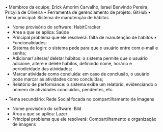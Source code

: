 • Membros da equipe: Erick Amorim Carvalho, Israel Benvindo Pereira, Pricylia de Oliveira
• Ferramenta de gerenciamento de projeto: GitHub
• Tema principal: Sistema de manutenção de hábitos
- Nome provisório do software: HabitCracker
- Área a que se aplica: Saúde
- Principal problema que ele resolverá: falta de manutenção de hábitos
• Funcionalidades: 
- Sistema de login: o sistema pede para que o usuário entre com e-mail e senha;
- Adicionar/ alterar/ deletar hábitos: o sistema permite que o usuário adicione, altere e delete hábitos, definindo nome, horário e periodicidade das atividades; 
- Marcar atividade como concluída: em caso de conclusão, o usuário pode marcar as atividades como concluídas;
- Relatório de performance: o sistema exibe um relatório, evidenciando o número de atividades concluídos, pendentes, etc.

• Tema secundário: Rede Social focada no compartilhamento de imagens
- Nome provisório do software: Bild
- Área a que se aplica: Lazer 
- Principal problema que ele resolverá: Compartilhamento e organização de imagens

